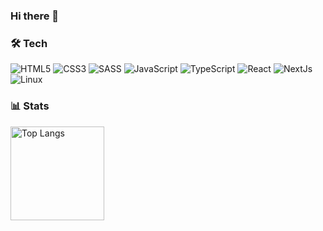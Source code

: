 ### Hi there 👋

### 🛠 Tech
![HTML5](https://img.shields.io/badge/-HTML5-333.svg?logo=html5&style=flat")
![CSS3](https://img.shields.io/badge/-CSS3-1572B6.svg?logo=css3&style=flat")
![SASS](https://img.shields.io/badge/SASS-hotpink.svg?logo=SASS&logoColor=white)
![JavaScript](https://img.shields.io/badge/-JavaScript-yellow?style=flat-square&logo=javascript&logoColor=white)
![TypeScript](https://img.shields.io/badge/-TypeScript-007ACC?style=flat-square&logo=typescript&logoColor=white)
![React](https://img.shields.io/badge/-React-45b8d8?style=flat-square&logo=react&logoColor=white)
![NextJs](https://img.shields.io/badge/next.js-000000?style=flat-square&logo=nextdotjs&logoColor=white)
![Linux](https://img.shields.io/badge/-Linux-6C6694.svg?logo=linux&style=flat")

### 📊 Stats
<p align="left"> 
  <img alt="Top Langs" height="150px" src="https://github-readme-stats.vercel.app/api/top-langs/?username=Ysk-b&layout=compact&show_icons=true&theme=tokyonight" />
</p>
